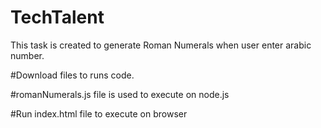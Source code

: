 # TechTalent
 This task is created to generate Roman Numerals when user enter arabic number.
 
 #Download files to runs code.
 
 #romanNumerals.js file is used to execute on node.js
 
 #Run index.html file to execute on browser
